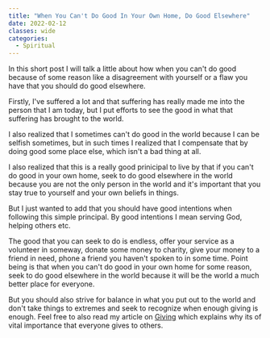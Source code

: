 ```yaml
---
title: "When You Can't Do Good In Your Own Home, Do Good Elsewhere"
date: 2022-02-12
classes: wide
categories:
  - Spiritual 
---
```


In this short post I will talk a little about how when you can't do good because of some reason like a disagreement with yourself or a flaw you have that you should do good elsewhere. 

Firstly, I've suffered a lot and that suffering has really made me into the person that I am today, but I put efforts to see the good in what that suffering has brought to the world.

I also realized that I sometimes can't do good in the world because I can be selfish sometimes, but in such times I realized that I compensate that by doing good some place else, which isn't a bad thing at all.

I also realized that this is a really good prinicipal to live by that if you can't do good in your own home, seek to do good elsewhere in the world because you are not the only person in the world and it's important that you stay true to yourself and your own beliefs in things. 

But I just wanted to add that you should have good intentions when following this simple principal. By good intentions I mean serving God, helping others etc. 

The good that you can seek to do is endless, offer your service as a volunteer in someway, donate some money to charity, give your money to a friend in need, phone a friend you haven't spoken to in some time. Point being is that when you can't do good in your own home for some reason, seek to do good elsewhere in the world because it will be the world a much better place for everyone. 

But you should also strive for balance in what you put out to the world and don't take things to extremes and seek to recognize when enough giving is enough. Feel free to also read my article on [Giving](https://lovehumanity.gitlab.io/spiritual/Giving-To-Others/) which explains why its of vital importance that everyone gives to others.

